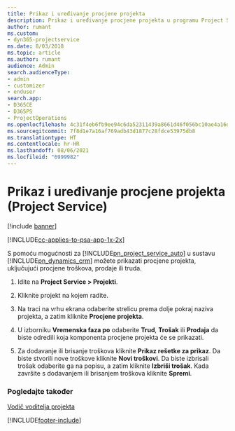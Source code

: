 ```yaml
---
title: Prikaz i uređivanje procjene projekta
description: Prikaz i uređivanje procjene projekta u programu Project Service
author: rumant
ms.custom:
- dyn365-projectservice
ms.date: 8/03/2018
ms.topic: article
ms.author: rumant
audience: Admin
search.audienceType:
- admin
- customizer
- enduser
search.app:
- D365CE
- D365PS
- ProjectOperations
ms.openlocfilehash: 4c31f4eb6fb9ee94c6da52311439a8661d46f056bc10ae4a16dd53642e2338fe
ms.sourcegitcommit: 7f8d1e7a16af769adb43d1877c28fdce53975db8
ms.translationtype: HT
ms.contentlocale: hr-HR
ms.lasthandoff: 08/06/2021
ms.locfileid: "6999982"
---
```

# <a name="view-and-edit-project-estimates-project-service"></a>Prikaz i uređivanje procjene projekta (Project Service)

[!include [banner](../includes/psa-now-project-operations.md)]

[!INCLUDE[cc-applies-to-psa-app-1x-2x](../includes/cc-applies-to-psa-app-1x-2x.md)]

S pomoću mogućnosti za [!INCLUDE[pn_project_service_auto](../includes/pn-project-service-auto.md)] u sustavu [!INCLUDE[pn_dynamics_crm](../includes/pn-dynamics-crm.md)] možete prikazati procjene projekta, uključujući procjene troškova, prodaje ili truda.  
  
1.  Idite na **Project Service > Projekti**.  
  
2.  Kliknite projekt na kojem radite.  
  
3.  Na traci na vrhu ekrana odaberite strelicu prema dolje pokraj naziva projekta, a zatim kliknite **Procjene projekta**.  
  
4.  U izborniku **Vremenska faza po** odaberite **Trud**, **Trošak** ili **Prodaja** da biste odredili koja komponenta procjene projekta će se prikazati.  
  
5.  Za dodavanje ili brisanje troškova kliknite **Prikaz rešetke za prikaz**. Da biste stvorili nove troškove kliknite **Novi troškovi**. Da biste izbrisali trošak odaberite ga na popisu, a zatim kliknite **Izbriši trošak**. Kada završite s dodavanjem ili brisanjem troškova kliknite **Spremi**.  
  
### <a name="see-also"></a>Pogledajte također  
 [Vodič voditelja projekta](../psa/project-manager-guide.md)


[!INCLUDE[footer-include](../includes/footer-banner.md)]
